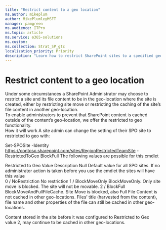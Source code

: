 ```yaml
---
title: "Restrict content to a geo location"
ms.author: mikeplum
author: MikePlumleyMSFT
manager: pamgreen
ms.audience: ITPro
ms.topic: article
ms.service: o365-solutions
ms.custom: 
ms.collection: Strat_SP_gtc
localization_priority: Priority
description: "Learn how to restrict SharePoint sites to a specified geo location in a multi-geo environment."
---
```


# Restrict content to a geo location

Under some circumstances a SharePoint Administrator may choose to restrict a site and its file content to be in the geo-location where the site is created, either by restricting site move or restricting the caching of the site’s file content in another geo-location.  
To enable administrators to prevent that SharePoint content is cached outside of the content’s geo-location, we offer the restricted to geo functionality.  
How it will work
A site admin can change the setting of their SPO site to restricted to geo with:

Set-SPOSite -Identity https://contoso.sharepoint.com/sites/RegionRestrictedTeamSite -RestrictedToGeo BlockFull
The following values are possible for this cmdlet 

Restricted to Geo Value 	Description 
Null 	Default value for all SPO sites. If no administrator action is taken before you use the cmdlet the sites will have this value  
0 / NoRestriction	No restriction 
1 / BlockMoveOnly	BlockMoveOnly. Only site move is blocked. The site will not be movable.
2 / BlockFull	BlockMoveAndFullFileCache. Site Move is blocked, also Full File Content is not cached in other geo-locations. Files’ title (harvested from the content), file name and other properties of the file can still be cached in other geo-locations. 

Content stored in the site before it was configured to Restricted to Geo value 2, may continue to be cached in other geo-locations.


